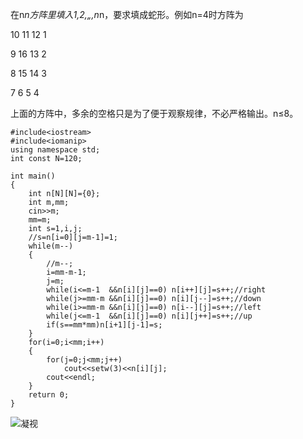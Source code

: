 在n*n方阵里填入1,2,„,n*n，要求填成蛇形。例如n=4时方阵为 

10    11   12   1 

  9    16   13   2 

  8    15   14   3

  7     6     5    4  

上面的方阵中，多余的空格只是为了便于观察规律，不必严格输出。n≤8。
```
#include<iostream>
#include<iomanip>
using namespace std;
int const N=120;

int main()
{
    int n[N][N]={0};
    int m,mm;
    cin>>m;
    mm=m;
    int s=1,i,j;
    //s=n[i=0][j=m-1]=1;
    while(m--)
    {
        //m--;
        i=mm-m-1;
        j=m;
        while(i<=m-1  &&n[i][j]==0) n[i++][j]=s++;//right
        while(j>=mm-m &&n[i][j]==0) n[i][j--]=s++;//down
        while(i>=mm-m &&n[i][j]==0) n[i--][j]=s++;//left
        while(j<=m-1  &&n[i][j]==0) n[i][j++]=s++;//up
        if(s==mm*mm)n[i+1][j-1]=s;
    }
    for(i=0;i<mm;i++)
    {
        for(j=0;j<mm;j++)
            cout<<setw(3)<<n[i][j];
        cout<<endl;
    }
    return 0;
}

```
![凝视](https://img-blog.csdn.net/20171126112431336?watermark/2/text/aHR0cDovL2Jsb2cuY3Nkbi5uZXQvc3VfY2ljYWRh/font/5a6L5L2T/fontsize/400/fill/I0JBQkFCMA==/dissolve/70/gravity/SouthEast)
